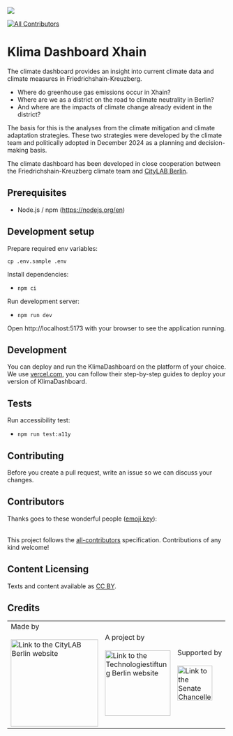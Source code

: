 ![](https://img.shields.io/badge/Built%20with%20%E2%9D%A4%EF%B8%8F-at%20Technologiestiftung%20Berlin-blue)

<!-- ALL-CONTRIBUTORS-BADGE:START - Do not remove or modify this section -->

[![All Contributors](https://img.shields.io/badge/all_contributors-0-orange.svg?style=flat-square)](#contributors-)

<!-- ALL-CONTRIBUTORS-BADGE:END -->

# Klima Dashboard Xhain

The climate dashboard provides an insight into current climate data and climate measures in Friedrichshain-Kreuzberg.

- Where do greenhouse gas emissions occur in Xhain?
- Where are we as a district on the road to climate neutrality in Berlin?
- And where are the impacts of climate change already evident in the district?

The basis for this is the analyses from the climate mitigation and climate adaptation strategies. These two strategies were developed by the climate team and politically adopted in December 2024 as a planning and decision-making basis.

The climate dashboard has been developed in close cooperation between the Friedrichshain-Kreuzberg climate team and [CityLAB Berlin](https://citylab-berlin.org/de/start/).

## Prerequisites

- Node.js / npm (https://nodejs.org/en)

## Development setup

Prepare required env variables:

```plain
cp .env.sample .env
```

Install dependencies:

- `npm ci`

Run development server:

- `npm run dev`

Open http://localhost:5173 with your browser to see the application running.

## Development

You can deploy and run the KlimaDashboard on the platform of your choice. We use [vercel.com](vercel.com), you can follow their step-by-step guides to deploy your version of KlimaDashboard.

## Tests

Run accessibility test:

- `npm run test:a11y`

## Contributing

Before you create a pull request, write an issue so we can discuss your changes.

## Contributors

Thanks goes to these wonderful people ([emoji key](https://allcontributors.org/docs/en/emoji-key)):

<!-- ALL-CONTRIBUTORS-LIST:START - Do not remove or modify this section -->
<!-- prettier-ignore-start -->
<!-- markdownlint-disable -->
<table>
  <tr>
  </tr>
</table>

<!-- markdownlint-restore -->
<!-- prettier-ignore-end -->

<!-- ALL-CONTRIBUTORS-LIST:END -->

This project follows the [all-contributors](https://github.com/all-contributors/all-contributors) specification. Contributions of any kind welcome!

## Content Licensing

Texts and content available as [CC BY](https://creativecommons.org/licenses/by/3.0/de/).

## Credits

<table>
  <tr>
    <td>
      Made by <a href="https://citylab-berlin.org/de/start/">
        <br />
        <br />
        <img width="200" src="https://logos.citylab-berlin.org/logo-citylab-color.svg" alt="Link to the CityLAB Berlin website" />
      </a>
    </td>
    <td>
      A project by <a href="https://www.technologiestiftung-berlin.de/">
        <br />
        <br />
        <img width="150" src="https://logos.citylab-berlin.org/logo-technologiestiftung-berlin-de.svg" alt="Link to the Technologiestiftung Berlin website" />
      </a>
    </td>
    <td>
      Supported by <a href="https://www.berlin.de/rbmskzl/">
        <br />
        <br />
        <img width="80" src="https://logos.citylab-berlin.org/logo-berlin-senatskanzelei-de.svg" alt="Link to the Senate Chancellery of Berlin"/>
      </a>
    </td>
  </tr>
</table>
